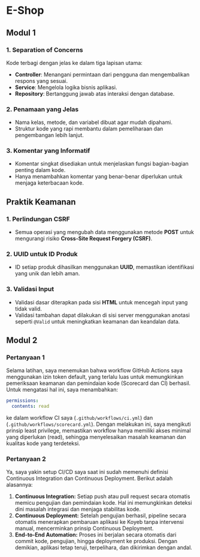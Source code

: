 # E-Shop

## Modul 1

### 1. Separation of Concerns
Kode terbagi dengan jelas ke dalam tiga lapisan utama:
- **Controller**: Menangani permintaan dari pengguna dan mengembalikan respons yang sesuai.
- **Service**: Mengelola logika bisnis aplikasi.
- **Repository**: Bertanggung jawab atas interaksi dengan database.

### 2. Penamaan yang Jelas
- Nama kelas, metode, dan variabel dibuat agar mudah dipahami.
- Struktur kode yang rapi membantu dalam pemeliharaan dan pengembangan lebih lanjut.

### 3. Komentar yang Informatif
- Komentar singkat disediakan untuk menjelaskan fungsi bagian-bagian penting dalam kode.
- Hanya menambahkan komentar yang benar-benar diperlukan untuk menjaga keterbacaan kode.

## Praktik Keamanan

### 1. Perlindungan CSRF
- Semua operasi yang mengubah data menggunakan metode **POST** untuk mengurangi risiko **Cross-Site Request Forgery (CSRF)**.

### 2. UUID untuk ID Produk
- ID setiap produk dihasilkan menggunakan **UUID**, memastikan identifikasi yang unik dan lebih aman.

### 3. Validasi Input
- Validasi dasar diterapkan pada sisi **HTML** untuk mencegah input yang tidak valid.
- Validasi tambahan dapat dilakukan di sisi server menggunakan anotasi seperti `@Valid` untuk meningkatkan keamanan dan keandalan data.

## Modul 2 

### Pertanyaan 1
Selama latihan, saya menemukan bahwa workflow GitHub Actions saya menggunakan izin token default, yang terlalu luas untuk memungkinkan pemeriksaan keamanan dan pemindaian kode (Scorecard dan CI) berhasil. Untuk mengatasi hal ini, saya menambahkan:

```yaml
permissions:
  contents: read
```
ke dalam workflow CI saya (`.github/workflows/ci.yml`) dan (`.github/workflows/scorecard.yml`). Dengan melakukan ini, saya mengikuti prinsip least privilege, memastikan workflow hanya memiliki akses minimal yang diperlukan (read), sehingga menyelesaikan masalah keamanan dan kualitas kode yang terdeteksi.

### Pertanyaan 2
Ya, saya yakin setup CI/CD saya saat ini sudah memenuhi definisi Continuous Integration dan Continuous Deployment. Berikut adalah alasannya:

1. **Continuous Integration:** Setiap push atau pull request secara otomatis memicu pengujian dan pemindaian kode. Hal ini memungkinkan deteksi dini masalah integrasi dan menjaga stabilitas kode.
2. **Continuous Deployment:** Setelah pengujian berhasil, pipeline secara otomatis menerapkan pembaruan aplikasi ke Koyeb tanpa intervensi manual, mencerminkan prinsip Continuous Deployment.
3. **End-to-End Automation:** Proses ini berjalan secara otomatis dari commit kode, pengujian, hingga deployment ke produksi. Dengan demikian, aplikasi tetap teruji, terpelihara, dan dikirimkan dengan andal.




